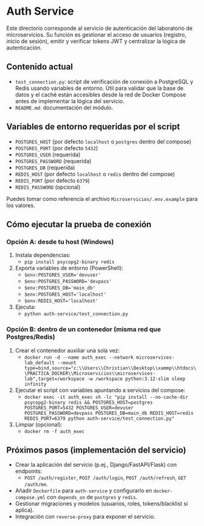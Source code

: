 # Auth Service

Este directorio corresponde al servicio de autenticación del laboratorio de microservicios.
Su función es gestionar el acceso de usuarios (registro, inicio de sesión), emitir y
verificar tokens JWT y centralizar la lógica de autenticación.

## Contenido actual
- `test_connection.py`: script de verificación de conexión a PostgreSQL y Redis usando
  variables de entorno. Útil para validar que la base de datos y el caché están accesibles
  desde la red de Docker Compose antes de implementar la lógica del servicio.
- `README.md`: documentación del módulo.

## Variables de entorno requeridas por el script
- `POSTGRES_HOST` (por defecto `localhost` o `postgres` dentro del compose)
- `POSTGRES_PORT` (por defecto `5432`)
- `POSTGRES_USER` (requerida)
- `POSTGRES_PASSWORD` (requerida)
- `POSTGRES_DB` (requerida)
- `REDIS_HOST` (por defecto `localhost` o `redis` dentro del compose)
- `REDIS_PORT` (por defecto `6379`)
- `REDIS_PASSWORD` (opcional)

Puedes tomar como referencia el archivo `Microservicios/.env.example` para los valores.

## Cómo ejecutar la prueba de conexión

### Opción A: desde tu host (Windows)
1. Instala dependencias:
   - `pip install psycopg2-binary redis`
2. Exporta variables de entorno (PowerShell):
   - `$env:POSTGRES_USER='devuser'`
   - `$env:POSTGRES_PASSWORD='devpass'`
   - `$env:POSTGRES_DB='main_db'`
   - `$env:POSTGRES_HOST='localhost'`
   - `$env:REDIS_HOST='localhost'`
3. Ejecuta:
   - `python auth-service/test_connection.py`

### Opción B: dentro de un contenedor (misma red que Postgres/Redis)
1. Crear el contenedor auxiliar una sola vez:
   - `docker run -d --name auth_exec --network microservices-lab_default --mount type=bind,source="c:\\Users\\Christian\\Desktop\\xammp\\htdocs\\PRACTICA_DOCKER\\Microservicios\\microservices-lab",target=/workspace -w /workspace python:3.12-slim sleep infinity`
2. Ejecutar el script con variables apuntando a servicios del compose:
   - `docker exec -it auth_exec sh -lc "pip install --no-cache-dir psycopg2-binary redis && POSTGRES_HOST=postgres POSTGRES_PORT=5432 POSTGRES_USER=devuser POSTGRES_PASSWORD=devpass POSTGRES_DB=main_db REDIS_HOST=redis REDIS_PORT=6379 python auth-service/test_connection.py"`
3. Limpiar (opcional):
   - `docker rm -f auth_exec`

## Próximos pasos (implementación del servicio)
- Crear la aplicación del servicio (p.ej., Django/FastAPI/Flask) con endpoints:
  - `POST /auth/register`, `POST /auth/login`, `POST /auth/refresh`, `GET /auth/me`.
- Añadir `Dockerfile` para `auth-service` y configurarlo en `docker-compose.yml` con `depends_on` de `postgres` y `redis`.
- Gestionar migraciones y modelos (usuarios, roles, tokens/blacklist si aplica).
- Integración con `reverse-proxy` para exponer el servicio.
